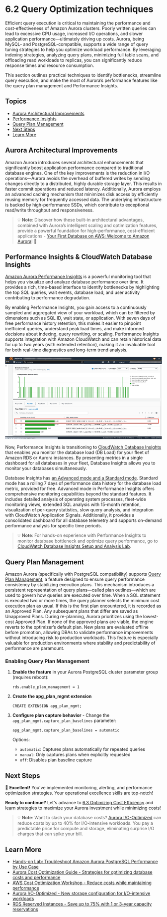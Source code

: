 # 6.2 Query Optimization techniques

Efficient query execution is critical to maintaining the performance and cost-effectiveness of Amazon Aurora clusters. Poorly written queries can lead to excessive CPU usage, increased I/O operations, and slower application performance—ultimately driving up costs. Aurora, being MySQL- and PostgreSQL-compatible, supports a wide range of query tuning strategies to help you optimize workload performance. By leveraging indexing strategies, analyzing query plans, minimizing full table scans, and offloading read workloads to replicas, you can significantly reduce response times and resource consumption. 

This section outlines practical techniques to identify bottlenecks, streamline query execution, and make the most of Aurora’s performance features like the query plan management and Performance Insights.

## Topics

- [Aurora Architectural Improvements](#aurora-architectural-improvements)
- [Performance Insights](#performance-insights)
- [Query Plan Management](#query-plan-management)
- [Next Steps](#next-steps)
- [Learn More](#learn-more)

## Aurora Architectural Improvements

Amazon Aurora introduces several architectural enhancements that significantly boost application performance compared to traditional database engines. One of the key improvements is the reduction in I/O operations—Aurora avoids the overhead of buffered writes by sending changes directly to a distributed, highly durable storage layer. This results in faster commit operations and reduced latency. Additionally, Aurora employs an advanced caching mechanism that minimizes disk access by efficiently reusing memory for frequently accessed data. The underlying infrastructure is backed by high-performance SSDs, which contribute to exceptional read/write throughput and responsiveness. 

> 💡 **Note**: Discover how these built-in architectural advantages, combined with Aurora’s intelligent scaling and optimization features, provide a powerful foundation for high-performance, cost-efficient applications - [Your First Database on AWS: Welcome to Amazon Aurora](../../2_Your_First_Database_on_AWS/README.MD)! 🚀

## Performance Insights & CloudWatch Database Insights

[Amazon Aurora Performance Insights](https://aws.amazon.com/rds/performance-insights/) is a powerful monitoring tool that helps you visualize and analyze database performance over time. It provides a rich, time-based interface to identify bottlenecks by highlighting the top SQL queries, wait events, database load, and user activity contributing to performance degradation. 

By enabling Performance Insights, you gain access to a continuously sampled and aggregated view of your workload, which can be filtered by dimensions such as SQL ID, wait state, or application. With seven days of free performance history retention, this makes it easier to pinpoint inefficient queries, understand peak load times, and make informed decisions about indexing, query rewriting, or scaling. Performance Insights supports integration with Amazon CloudWatch and can retain historical data for up to two years (with extended retention), making it an invaluable tool for both real-time diagnostics and long-term trend analysis.
 
![Performance Insights showing the Database Load and Top SQL statements](../../4_Operational_Excellence_Best_Practices_for_Aurora/images/4.1-performance-insights-db-load.png)

Now, Performance Insights is transitioning to [CloudWatch Database Insights](https://docs.aws.amazon.com/AmazonRDS/latest/AuroraUserGuide/USER_DatabaseInsights.html) that enables you monitor the database load (DB Load) for your fleet of Amazon RDS or Aurora instances. By presenting metrics in a single dashboard for all databases in your fleet, Database Insights allows you to monitor your databases simultaneously.

Database Insights has [an Advanced mode and a Standard mode](https://docs.aws.amazon.com/AmazonCloudWatch/latest/monitoring/Database-Insights.html#Database-Insights-modes). Standard mode has a rolling 7 days of performance data history for the database load metric, provided for free. Advanced mode in Performance Insights offers comprehensive monitoring capabilities beyond the standard features. It includes detailed analysis of operating system processes, fleet-wide monitoring views, extended SQL analysis with 15-month retention, visualization of per-query statistics, slow query analysis, and integration with CloudWatch Application Signals. Additionally, it provides a consolidated dashboard for all database telemetry and supports on-demand performance analysis for specific time periods.

> 💡 **Note**: For hands-on experience with Performance Insights to monitor database bottleneck and optimize query performance, go to [CloudWatch Database Insights Setup and Analysis Lab](../../4_Operational_Excellence_Best_Practices_for_Aurora/4.4_Performance_Optimization_Tools/performance_optimization.ipynb).

## Query Plan Management

Amazon Aurora (specifically with PostgreSQL compatibility) supports [Query Plan Management](https://docs.aws.amazon.com/AmazonRDS/latest/AuroraUserGuide/AuroraPostgreSQL.Optimize.overview.html), a feature designed to ensure query performance consistency by stabilizing execution plans. This mechanism introduces a persistent representation of query plans—called plan outlines—which are used to govern how queries are executed over time. When a SQL statement is executed two or more times, the query planner selects the minimum cost execution plan as usual. If this is the first plan encountered, it is recorded as an Approved Plan. Any subsequent plans that differ are saved as Unapproved Plans. During re-planning, Aurora prioritizes using the lowest-cost Approved Plan. If none of the approved plans are viable, the engine reverts to the optimizer’s default plan. New plans are evaluated offline before promotion, allowing DBAs to validate performance improvements without introducing risk to production workloads. This feature is especially valuable for production environments where stability and predictability of performance are paramount.

### Enabling Query Plan Management

1. **Enable the feature** in your Aurora PostgreSQL cluster parameter group (requires reboot):
   ```
   rds.enable_plan_management = 1
   ```

2. **Create the apg_plan_mgmt extension**
	```
	CREATE EXTENSION apg_plan_mgmt;
	```
3. **Configure plan capture behavior** - Change the `apg_plan_mgmt.capture_plan_baselines` parameter:
   ```
   apg_plan_mgmt.capture_plan_baselines = automatic
   ```
   
   Options:
   - `automatic`: Captures plans automatically for repeated queries
   - `manual`: Only captures plans when explicitly requested
   - `off`: Disables plan baseline capture

## Next Steps

🎉 **Excellent!** You've implemented monitoring, alerting, and performance optimization strategies. Your operational excellence skills are top-notch!

**Ready to continue?** Let's advance to [6.3 Optimizing Cost Efficiency](../6.3_Optimizing_Cost_Efficiency) and learn strategies to maximize your Aurora investment while minimizing costs!

> 💡 **Note**: Want to slash your database costs? [Aurora I/O-Optimized](https://docs.aws.amazon.com/AmazonRDS/latest/AuroraUserGuide/Aurora.Overview.StorageReliability.html#aurora-storage-type) can reduce costs by up to 40% for I/O-intensive workloads. You pay a predictable price for compute and storage, eliminating surprise I/O charges that can spike your bill.

## Learn More

- [Hands-on Lab: Troubleshoot Amazon Aurora PostgreSQL Performance by Use Case](https://catalog.workshops.aws/apg-perf-troubleshooting/en-US)
- [Aurora Cost Optimization Guide - Strategies for optimizing database costs and performance](https://docs.aws.amazon.com/AmazonRDS/latest/AuroraUserGuide/Aurora.Managing.Performance.html)
- [AWS Cost Optimization Workshop - Reduce costs while maintaining performance](https://catalog.workshops.aws/well-architected-cost-optimization/en-US)
- [Aurora I/O-Optimized - New storage configuration for I/O-intensive workloads](https://docs.aws.amazon.com/AmazonRDS/latest/AuroraUserGuide/Aurora.Overview.StorageReliability.html#aurora-storage-type)
- [RDS Reserved Instances - Save up to 75% with 1 or 3-year capacity reservations](https://docs.aws.amazon.com/AmazonRDS/latest/UserGuide/USER_WorkingWithReservedDBInstances.html)
